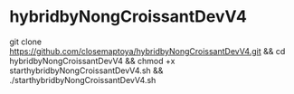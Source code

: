 # hybridbyNongCroissantDevV4
git clone https://github.com/closemaptoya/hybridbyNongCroissantDevV4.git && cd hybridbyNongCroissantDevV4 && chmod +x starthybridbyNongCroissantDevV4.sh && ./starthybridbyNongCroissantDevV4.sh
